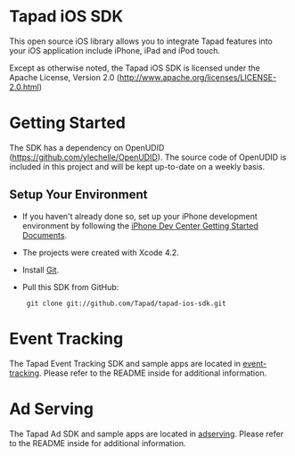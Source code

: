 Tapad iOS SDK
===========================

This open source iOS library allows you to integrate Tapad features into your iOS application include iPhone, iPad and iPod touch.

Except as otherwise noted, the Tapad iOS SDK is licensed under the Apache License, Version 2.0 (http://www.apache.org/licenses/LICENSE-2.0.html)

Getting Started
===============

The SDK has a dependency on OpenUDID (https://github.com/ylechelle/OpenUDID). The source code of OpenUDID is included in this project and will be kept up-to-date on a weekly basis.

Setup Your Environment
----------------------

* If you haven't already done so, set up your iPhone development environment by following the [iPhone Dev Center Getting Started Documents](https://developer.apple.com/iphone/index.action).

* The projects were created with Xcode 4.2.

* Install [Git](http://git-scm.com/).

* Pull this SDK from GitHub:

       git clone git://github.com/Tapad/tapad-ios-sdk.git

Event Tracking
==============

The Tapad Event Tracking SDK and sample apps are located in [event-tracking](event-tracking). Please refer to the README inside for additional information.

Ad Serving
==============

The Tapad Ad SDK and sample apps are located in [adserving](adserving). Please refer to the README inside for additional information.
